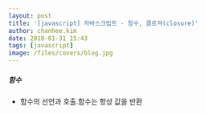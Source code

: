 ```yaml
---
layout: post
title: '[javascript] 자바스크립트 - 함수, 클로져(closure)'
author: chanhee.kim
date: 2018-01-31 15:43
tags: [javascript]
image: /files/covers/blog.jpg
---
```


##### 함수
- 함수의 선언과 호출.함수는 항상 값을 반환
